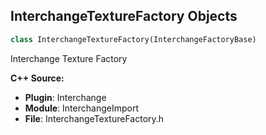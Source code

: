 ## InterchangeTextureFactory Objects

```python
class InterchangeTextureFactory(InterchangeFactoryBase)
```

Interchange Texture Factory

**C++ Source:**

- **Plugin**: Interchange
- **Module**: InterchangeImport
- **File**: InterchangeTextureFactory.h

<a id="unreal.InterchangeUEJPEGTranslator"></a>